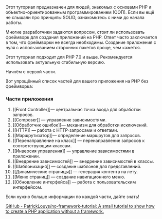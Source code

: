 
Этот туториал предназначен для людей, знакомых с основами PHP и объектно-ориентированным программированием (ООП). Если вы ещё не слышали про принципы SOLID, ознакомьтесь с ними до начала работы.

Многие разработчики задаются вопросом, стоит ли использовать фреймворк для создания приложений на PHP. Ответ часто заключается в том, что фреймворки не всегда необходимы. Создание приложения с нуля с использованием сторонних пакетов проще, чем кажется.

Этот туториал подходит для PHP 7.0 и выше. Рекомендуется использовать актуальную стабильную версию.

Начнём с первой части.

Вот упрощённый список частей для вашего приложения на PHP без фреймворка:

### Части приложения

1. [[Front Controller]]— центральная точка входа для обработки запросов. 
3. [[Composer]] — управление зависимостями. 
4. [[Обработчик ошибок]]— механизм для обработки исключений.
5. [[HTTP]] — работа с HTTP-запросами и ответами.
6. [[Маршрутизатор]]— определение маршрутов для запросов.
7. [[Перенаправление на класс]] — перенаправление запросов к соответствующим классам.
8. [[Инверсия управления]] — управление зависимостями в приложении.
9. [[Внедрение зависимостей]] — внедрение зависимостей в классы.
10. [[Шаблонизация]] — создание шаблонов для представлений.
11. [[Динамические страницы]] — генерация контента на лету.
12. [[Меню страниц]] — создание навигационного меню.
13. [[Обновление интерфейса]] — работа с пользовательским интерфейсом.

Если нужно больше информации по каждой части, дайте знать!

[GitHub - PatrickLouys/no-framework-tutorial: A small tutorial to show how to create a PHP application without a framework.](https://github.com/PatrickLouys/no-framework-tutorial)